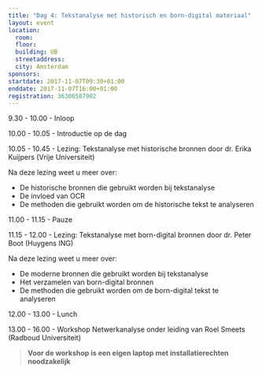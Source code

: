 ```yaml
---
title: "Dag 4: Tekstanalyse met historisch en born-digital materiaal"
layout: event
location:
  room:
  floor:
  building: UB
  streetaddress:
  city: Amsterdam
sponsors:
startdate: 2017-11-07T09:30+01:00
enddate: 2017-11-07T16:00+01:00
registration: 36306587982
---
```


9.30 - 10.00 - Inloop

10.00 - 10.05 - Introductie op de dag

10.05 - 10.45 - Lezing: Tekstanalyse met historische bronnen door dr. Erika Kuijpers (Vrije Universiteit)

Na deze lezing weet u meer over: 

- De historische bronnen die gebruikt worden bij tekstanalyse
- De invloed van OCR
- De methoden die gebruikt worden om de historische tekst te analyseren

11.00 - 11.15 - Pauze

11.15 - 12.00 - Lezing: Tekstanalyse met born-digital bronnen door dr. Peter Boot (Huygens ING)

Na deze lezing weet u meer over: 

- De moderne bronnen die gebruikt worden bij tekstanalyse
- Het verzamelen van born-digital bronnen
- De methoden die gebruikt worden om de born-digital tekst te analyseren

12.00 - 13.00 - Lunch

13.00 - 16.00 - Workshop Netwerkanalyse onder leiding van Roel Smeets (Radboud Universiteit)

> **Voor de workshop is een eigen laptop met installatierechten noodzakelijk**
